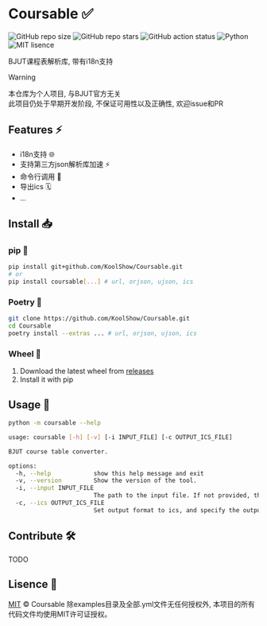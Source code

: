 # Coursable ✅

![GitHub repo size](https://img.shields.io/github/repo-size/KoolShow/Coursable?style=for-the-badge)
![GitHub repo stars](https://img.shields.io/github/stars/KoolShow/Coursable?style=for-the-badge)
![GitHub action status](https://github.com/KoolShow/Coursable/workflows/CI/badge.svg)
![Python](https://img.shields.io/badge/Python-3.13-FFD43B?style=for-the-badge&logo=python&logoColor=blue)
![MIT lisence](https://img.shields.io/badge/Lisence-MIT-green?style=for-the-badge)

BJUT课程表解析库, 带有i18n支持

> [!WARNING]
> 本仓库为个人项目, 与BJUT官方无关 \
> 此项目仍处于早期开发阶段, 不保证可用性以及正确性, 欢迎issue和PR

## Features ⚡

- i18n支持 🌐
- 支持第三方json解析库加速 ⚡
- 命令行调用 📝
- 导出ics 🗓️
- ...

## Install 📥

### pip 🚀

```bash
pip install git+github.com/KoolShow/Coursable.git
# or
pip install coursable[...] # url, orjson, ujson, ics
```

### Poetry 📜

```bash
git clone https://github.com/KoolShow/Coursable.git
cd Coursable
poetry install --extras ... # url, orjson, ujson, ics
```

### Wheel 🛞

1. Download the latest wheel from [releases](https://github.com/KoolShow/Coursable/releases)
2. Install it with pip

## Usage 📄

```bash
python -m coursable --help
```

```bash
usage: coursable [-h] [-v] [-i INPUT_FILE] [-c OUTPUT_ICS_FILE]

BJUT course table converter.

options:
  -h, --help            show this help message and exit
  -v, --version         Show the version of the tool.
  -i, --input INPUT_FILE
                        The path to the input file. If not provided, the input will be the default example.
  -c, --ics OUTPUT_ICS_FILE
                        Set output format to ics, and specify the output file path.
```

## Contribute 🛠️

TODO

## Lisence 📃

[MIT](https://github.com/Coursable/blob/master/LICENSE) © Coursable
除examples目录及全部.yml文件无任何授权外, 本项目的所有代码文件均使用MIT许可证授权。
